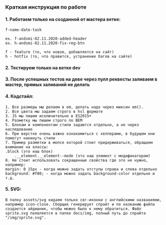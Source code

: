 ### Краткая инструкция по работе

#### 1. Работаем только на созданной от мастера ветке:
    f-name-date-task

    ex. f-andsmi-02.11.2020-added-header
    ex. h-andsmi-02.11.2020-fix-reg-btn
    
    f - feature (то, что новое, добавляется на сайт)
    h - hotfix (то, что правится, устранение багов на сайте)
    
#### 2. Тестируем только на ветке dev
#### 3. После успешных тестов на деве через пулл реквесты заливаем в мастер, прямых заливаний не делать

#### 4. Кодстайл:
    1. Все размеры мы делаем в em, делать надо через миксин em().
    2. Все цвета мы задаем строго в hsl формате
    3. JS мы пишем исключительно в ES2015+
    4. Разметку мы пишем строго по BEM
    5. Блокам и компонентам стили задаются отдельно, а не через наследование
    6. При верстке очень важно ознакомиться с хелперами, в будущем они помогут накинуть стили
    7. Пример разметки в мопсе которой стоит придерживаться, обращаем внимание на классы:
    .block (это наш блок)
        .__element.__element--mode (это наш элемент с модификатором)
    8. Не стоит использовать сокращенные свойства где это не нужно, например:
    margin: 0 15px - когда можно задать отступы справа и слева отдельно
    background: #f00; - когда можно задать background-color отдельно и т.д.
    
#### 5. SVG:
    В папку assets/svg кидаем только свг-иконки с английскими названиями, например icon-close. Сборщик генерирует спрайт и по названию файла создается айдишник, чтобы можно было к нему обратиться. Файл sprite.svg появляется в папке docs/img, полный путь до спрайта "/img/sprite.svg".